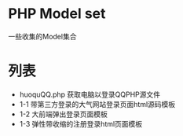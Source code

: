# PHP Model set
一些收集的Model集合
# 列表
- huoquQQ.php  获取电脑以登录QQPHP源文件
- 1-1  带第三方登录的大气网站登录页面html源码模板
- 1-2  大前端弹出登录页面模板
- 1-3  弹性带收缩的注册登录html页面模板
